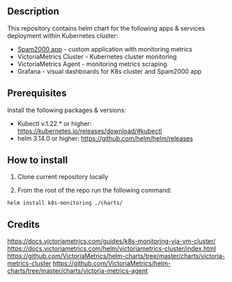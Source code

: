 ## Description

This repository contains helm chart for the following apps & services deployment within Kubernetes cluster:

* [Spam2000 app](https://hub.docker.com/r/andriiuni/spam2000) - custom application with monitoring metrics
* VictoriaMetrics Cluster - Kubernetes cluster monitoring
* VictoriaMetrics Agent - monitoring metrics scraping
* Grafana - visual dashboards for K8s cluster and Spam2000 app


## Prerequisites

Install the following packages & versions: 

* Kubectl v.1.22.* or higher: https://kubernetes.io/releases/download/#kubectl
* helm 3.14.0 or higher: https://github.com/helm/helm/releases


## How to install

1.  Clone current repository locally

2. From the root of the repo run the following command:
```console
helm install k8s-monitoring ./charts/
```

## Credits

https://docs.victoriametrics.com/guides/k8s-monitoring-via-vm-cluster/
https://docs.victoriametrics.com/helm/victoriametrics-cluster/index.html
https://github.com/VictoriaMetrics/helm-charts/tree/master/charts/victoria-metrics-cluster
https://github.com/VictoriaMetrics/helm-charts/tree/master/charts/victoria-metrics-agent